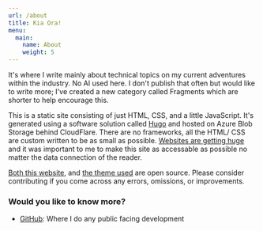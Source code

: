 ```yaml
---
url: /about
title: Kia Ora!
menu:
  main:
    name: About
    weight: 5
---
```


It's where I write mainly about technical topics on my current adventures within the industry. No AI used here. I don't publish that often but would like to write more; I've created a new category called Fragments which are shorter to help encourage this.

This is a static site consisting of just HTML, CSS, and a little JavaScript. It's generated using a software solution called [Hugo](https://gohugo.io/) and hosted on Azure Blob Storage behind CloudFlare. There are no frameworks, all the HTML/ CSS are custom written to be as small as possible. [Websites are getting huge](https://danluu.com/web-bloat/) and it was important to me to make this site as accessable as possible no matter the data connection of the reader.

[Both this website](https://github.com/myquay/michaelmckenna.com), and [the theme used](https://github.com/myquay/hugo-theme-peripheral) are open source. Please consider contributing if you come across any errors, omissions, or improvements.

### Would you like to know more?

* [GitHub](https://github.com/myquay/): Where I do any public facing development